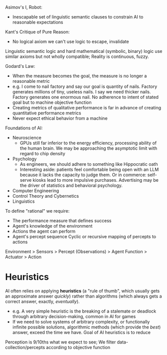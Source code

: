 Asimov's I, Robot:
- Inescapable set of linguistic semantic clauses to constrain AI to reasonable expectations

Kant's Critique of Pure Reason:
- No logical axiom we can't use logic to escape, invalidate

Linguistic semantic logic and hard mathematical (symbolic, binary) logic use similar axioms but not wholly compatible; Reality is continuous, fuzzy. 

Godard's Law:
- When the measure becomes the goal, the measure is no longer a reasonable metric
- e.g. I come to nail factory and say our goal is quantity of nails. Factory generates millions of tiny, useless nails. I say we need thicker nails. Factory generates one enormous nail. No adherence to intent of stated goal but to machine objective function
- Creating metrics of qualitative performance is far in advance of creating quantitative performance metrics
- Never expect ethical behavior from a machine

Foundations of AI:
- Neuroscience
	- GPUs still far inferior to the energy efficiency, processing ability of the human brain. We may be approaching the asymptotic limit with regard to chip density
- Psychology
	- As engineers, we should adhere to something like Hippocratic oath
	- Interesting aside: patients feel comfortable being open with an LLM because it lacks the capacity to judge them. Or in commerce: self-serve kiosks lead to more impulsive purchases. Advertising may be the driver of statistics and behavioral psychology. 
- Computer Engineering
- Control Theory and Cybernetics
- Linguistics

To define "rational" we require:
- The performance measure that defines success
- Agent's knowledge of the environment
- Actions the agent can perform
- Agent's percept sequence
Cyclic or recursive mapping of percepts to actions

Environment > Sensors > Percept (Observations) > Agent Function > Actuator > Action

# Heuristics
AI often relies on applying **heuristics** (a "rule of thumb", which usually gets an approximate answer *quickly*) rather than algorithms (which always gets a correct answer, exactly, *eventually*).
- e.g. A very simple heuristic is the breaking of a stalemate or deadlock through arbitrary decision-making, common in AI for games
- If we need to solve systems of arbitrary complexity, or functionally infinite possible solutions, algorithmic methods (which provide the *best*) answer, exceed the time we have. Goal of AI heuristics is to reduce 

Perception is 9/10ths what we expect to see; We filter data-collection/percepts according to objective function



